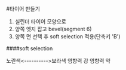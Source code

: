 #타이어 만들기

1. 실린더 타이어 모양으로
1. 양쪽 엣지 잡고 bevel(segment 6)
1. 양쪽 면 선택 후 soft selection 적용(단축키 'B')


####soft selection

노란색<---------->보라색
영향력 강         영향력 약
